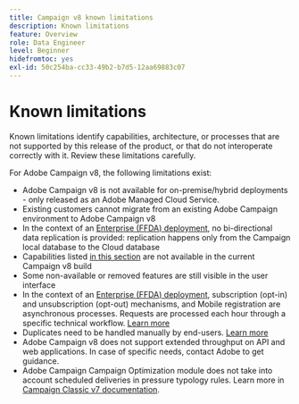 ```yaml
---
title: Campaign v8 known limitations
description: Known limitations
feature: Overview
role: Data Engineer
level: Beginner
hidefromtoc: yes
exl-id: 50c254ba-cc33-49b2-b7d5-12aa69883c07
---
```

# Known limitations

Known limitations identify capabilities, architecture, or processes that are not supported by this release of the product, or that do not interoperate correctly with it. Review these limitations carefully.

For Adobe Campaign v8, the following limitations exist:

* Adobe Campaign v8 is not available for on-premise/hybrid deployments - only released as an Adobe Managed Cloud Service.
* Existing customers cannot migrate from an existing Adobe Campaign environment to Adobe Campaign v8
* In the context of an [Enterprise (FFDA) deployment](../architecture/enterprise-deployment.md), no bi-directional data replication is provided: replication happens only from the Campaign local database to the Cloud database
* Capabilities listed [in this section](v7-to-v8.html#gs-unavailable-features) are not available in the current Campaign v8 build
* Some non-available or removed features are still visible in the user interface
* In the context of an [Enterprise (FFDA) deployment](../architecture/enterprise-deployment.md), subscription (opt-in) and unsubscription (opt-out) mechanisms, and Mobile registration are asynchronous processes. Requests are processed each hour through a specific technical workflow. [Learn more](../architecture/replication.md#tech-wf)
* Duplicates need to be handled manually by end-users. [Learn more](../architecture/keys.md)
* Adobe Campaign v8 does not support extended throughput on API and web applications. In case of specific needs, contact Adobe to get guidance.
* Adobe Campaign Campaign Optimization module does not take into account scheduled deliveries in pressure typology rules. Learn more in [Campaign Classic v7 documentation](https://experienceleague.adobe.com/docs/campaign-classic/using/orchestrating-campaigns/campaign-optimization/pressure-rules.html?lang=en#setting-the-period).